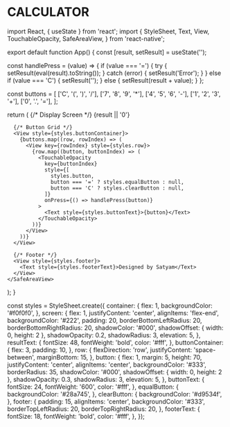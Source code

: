 # CALCULATOR

import React, { useState } from 'react';
import {
  StyleSheet,
  Text,
  View,
  TouchableOpacity,
  SafeAreaView,
} from 'react-native';

export default function App() {
  const [result, setResult] = useState('');

  const handlePress = (value) => {
    if (value === '=') {
      try {
        setResult(eval(result).toString());
      } catch (error) {
        setResult('Error');
      }
    } else if (value === 'C') {
      setResult('');
    } else {
      setResult(result + value);
    }
  };

  const buttons = [
    ['C', '(', ')', '/'],
    ['7', '8', '9', '*'],
    ['4', '5', '6', '-'],
    ['1', '2', '3', '+'],
    ['0', '.', '='],
  ];

  return (
    <SafeAreaView style={styles.container}>
      {/* Display Screen */}
      <View style={styles.screen}>
        <Text style={styles.resultText}>{result || '0'}</Text>
      </View>

      {/* Button Grid */}
      <View style={styles.buttonContainer}>
        {buttons.map((row, rowIndex) => (
          <View key={rowIndex} style={styles.row}>
            {row.map((button, buttonIndex) => (
              <TouchableOpacity
                key={buttonIndex}
                style={[
                  styles.button,
                  button === '=' ? styles.equalButton : null,
                  button === 'C' ? styles.clearButton : null,
                ]}
                onPress={() => handlePress(button)}
              >
                <Text style={styles.buttonText}>{button}</Text>
              </TouchableOpacity>
            ))}
          </View>
        ))}
      </View>

      {/* Footer */}
      <View style={styles.footer}>
        <Text style={styles.footerText}>Designed by Satyam</Text>
      </View>
    </SafeAreaView>
  );
}

const styles = StyleSheet.create({
  container: {
    flex: 1,
    backgroundColor: '#f0f0f0',
  },
  screen: {
    flex: 1,
    justifyContent: 'center',
    alignItems: 'flex-end',
    backgroundColor: '#222',
    padding: 20,
    borderBottomLeftRadius: 20,
    borderBottomRightRadius: 20,
    shadowColor: '#000',
    shadowOffset: { width: 0, height: 2 },
    shadowOpacity: 0.2,
    shadowRadius: 3,
    elevation: 5,
  },
  resultText: {
    fontSize: 48,
    fontWeight: 'bold',
    color: '#fff',
  },
  buttonContainer: {
    flex: 3,
    padding: 10,
  },
  row: {
    flexDirection: 'row',
    justifyContent: 'space-between',
    marginBottom: 15,
  },
  button: {
    flex: 1,
    margin: 5,
    height: 70,
    justifyContent: 'center',
    alignItems: 'center',
    backgroundColor: '#333',
    borderRadius: 35,
    shadowColor: '#000',
    shadowOffset: { width: 0, height: 2 },
    shadowOpacity: 0.3,
    shadowRadius: 3,
    elevation: 5,
  },
  buttonText: {
    fontSize: 24,
    fontWeight: '600',
    color: '#fff',
  },
  equalButton: {
    backgroundColor: '#28a745',
  },
  clearButton: {
    backgroundColor: '#d9534f',
  },
  footer: {
    padding: 15,
    alignItems: 'center',
    backgroundColor: '#333',
    borderTopLeftRadius: 20,
    borderTopRightRadius: 20,
  },
  footerText: {
    fontSize: 18,
    fontWeight: 'bold',
    color: '#fff',
  },
});
